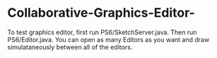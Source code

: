 # Collaborative-Graphics-Editor-

To test graphics editor, first run PS6/SketchServer.java. Then run PS6/Editor.java. You can open as many Editors as you want and draw simulataneously between all of the editors. 
